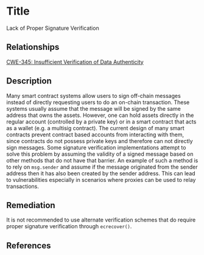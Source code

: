 # Title 
Lack of Proper Signature Verification 

## Relationships
[CWE-345: Insufficient Verification of Data Authenticity](https://cwe.mitre.org/data/definitions/345.html)

## Description 

Many smart contract systems allow users to sign off-chain messages instead of directly requesting users to do an on-chain transaction. These systems usually assume that the message will be signed by the same address that owns the assets. However, one can hold assets directly in the regular account (controlled by a private key) or in a smart contract that acts as a wallet (e.g. a multisig contract). The current design of many smart contracts prevent contract based accounts from interacting with them, since contracts do not possess private keys and therefore can not directly sign messages. Some signature verification implementations attempt to solve this problem by assuming the validity of a signed message based on other methods that do not have that barrier. An example of such a method is to rely on `msg.sender` and assume if the message originated from the sender address then it has also been created by the sender address. This can lead to vulnerabilities especially in scenarios where proxies can be used to relay transactions.

## Remediation

It is not recommended to use alternate verification schemes that do require proper signature verification through `ecrecover()`. 

## References

